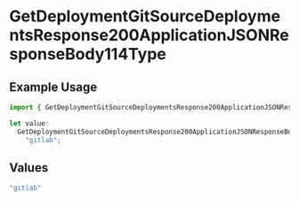 # GetDeploymentGitSourceDeploymentsResponse200ApplicationJSONResponseBody114Type

## Example Usage

```typescript
import { GetDeploymentGitSourceDeploymentsResponse200ApplicationJSONResponseBody114Type } from "@vercel/sdk/models/getdeploymentop.js";

let value:
  GetDeploymentGitSourceDeploymentsResponse200ApplicationJSONResponseBody114Type =
    "gitlab";
```

## Values

```typescript
"gitlab"
```